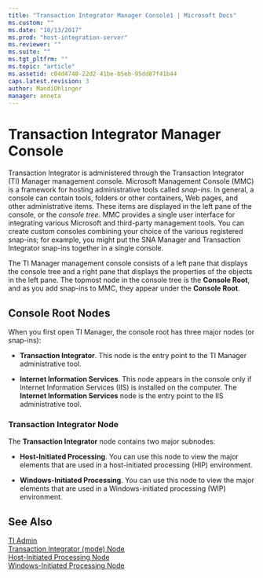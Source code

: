 ```yaml
---
title: "Transaction Integrator Manager Console1 | Microsoft Docs"
ms.custom: ""
ms.date: "10/13/2017"
ms.prod: "host-integration-server"
ms.reviewer: ""
ms.suite: ""
ms.tgt_pltfrm: ""
ms.topic: "article"
ms.assetid: c04d4748-22d2-41be-b5eb-95dd87f41b44
caps.latest.revision: 3
author: MandiOhlinger
manager: anneta
---
```

# Transaction Integrator Manager Console
Transaction Integrator is administered through the Transaction Integrator (TI) Manager management console. Microsoft Management Console (MMC) is a framework for hosting administrative tools called *snap-ins*. In general, a console can contain tools, folders or other containers, Web pages, and other administrative items. These items are displayed in the left pane of the console, or the *console tree*. MMC provides a single user interface for integrating various Microsoft and third-party management tools. You can create custom consoles combining your choice of the various registered snap-ins; for example, you might put the SNA Manager and Transaction Integrator snap-ins together in a single console.  
  
 The TI Manager management console consists of a left pane that displays the console tree and a right pane that displays the properties of the objects in the left pane. The topmost node in the console tree is the **Console Root**, and as you add snap-ins to MMC, they appear under the **Console Root**.  
  
## Console Root Nodes  
 When you first open TI Manager, the console root has three major nodes (or snap-ins):  
  
-   **Transaction Integrator**. This node is the entry point to the TI Manager administrative tool.  
  
-   **Internet Information Services**. This node appears in the console only if Internet Information Services (IIS) is installed on the computer. The **Internet Information Services** node is the entry point to the IIS administrative tool.  
  
### Transaction Integrator Node  
 The **Transaction Integrator** node contains two major subnodes:  
  
-   **Host-Initiated Processing**. You can use this node to view the major elements that are used in a host-initiated processing (HIP) environment.  
  
-   **Windows-Initiated Processing**. You can use this node to view the major elements that are used in a Windows-initiated processing (WIP) environment.  
  
## See Also  
 [TI Admin](../core/ti-admin.md)   
 [Transaction Integrator (mode) Node](../core/transaction-integrator-mode-node.md)   
 [Host-Initiated Processing Node](../core/host-initiated-processing-node.md)   
 [Windows-Initiated Processing Node](../core/windows-initiated-processing-node.md)